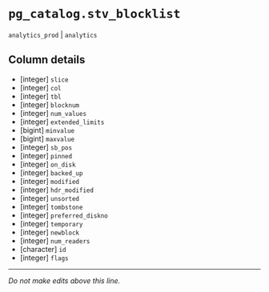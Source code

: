 # `pg_catalog.stv_blocklist`
`analytics_prod` | `analytics`

## Column details
* [integer]   `slice`
* [integer]   `col`
* [integer]   `tbl`
* [integer]   `blocknum`
* [integer]   `num_values`
* [integer]   `extended_limits`
* [bigint]    `minvalue`
* [bigint]    `maxvalue`
* [integer]   `sb_pos`
* [integer]   `pinned`
* [integer]   `on_disk`
* [integer]   `backed_up`
* [integer]   `modified`
* [integer]   `hdr_modified`
* [integer]   `unsorted`
* [integer]   `tombstone`
* [integer]   `preferred_diskno`
* [integer]   `temporary`
* [integer]   `newblock`
* [integer]   `num_readers`
* [character] `id`
* [integer]   `flags`

-------------------------------------------------------------------------------
*Do not make edits above this line.*
